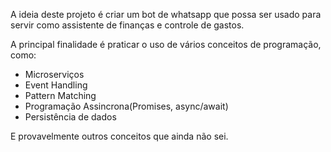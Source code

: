 A ideia deste projeto é criar um bot de whatsapp que possa ser usado para servir como assistente de finanças e controle de gastos.

A principal finalidade é praticar o uso de vários conceitos de programação, como:

- Microserviços
- Event Handling
- Pattern Matching
- Programação Assincrona(Promises, async/await)
- Persistência de dados

E provavelmente outros conceitos que ainda não sei. 